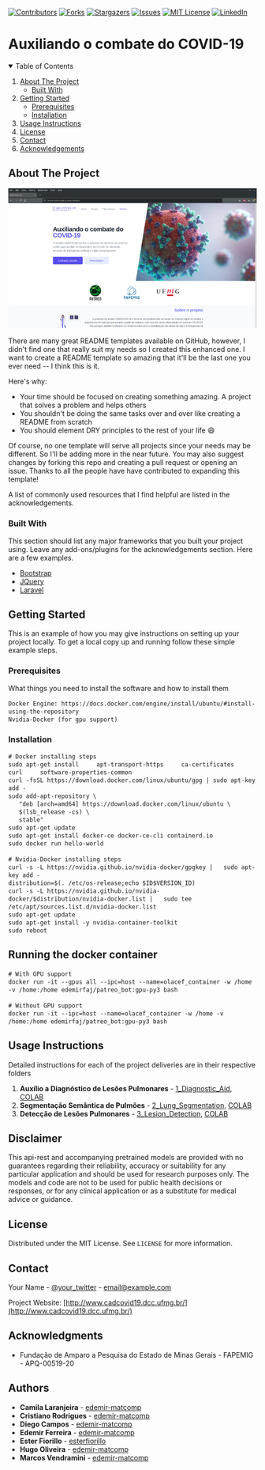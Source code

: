 <!-- PROJECT SHIELDS -->
<!--
*** I'm using markdown "reference style" links for readability.
*** Reference links are enclosed in brackets [ ] instead of parentheses ( ).
*** See the bottom of this document for the declaration of the reference variables
*** for contributors-url, forks-url, etc. This is an optional, concise syntax you may use.
*** https://www.markdownguide.org/basic-syntax/#reference-style-links
-->
[![Contributors][contributors-shield]][contributors-url]
[![Forks][forks-shield]][forks-url]
[![Stargazers][stars-shield]][stars-url]
[![Issues][issues-shield]][issues-url]
[![MIT License][license-shield]][license-url]
[![LinkedIn][linkedin-shield]][linkedin-url]



<!-- PROJECT LOGO -->

# Auxiliando o combate do COVID-19

<!--
<br />
<p align="center">
  <a href="https://github.com/othneildrew/Best-README-Template">
    <img src="images/logo.svg" alt="Logo">
  </a>
</p>

O projeto CADCOVID-19 tem a proposta de oferecer um sistema online para auxiliar no diagnóstico da COVID-19 utilizando técnicas de inteligência artificial e visão computacional.
-->



<!-- TABLE OF CONTENTS -->
<details open="open">
  <summary>Table of Contents</summary>
  <ol>
    <li>
      <a href="#about-the-project">About The Project</a>
      <ul>
        <li><a href="#built-with">Built With</a></li>
      </ul>
    </li>
    <li>
      <a href="#getting-started">Getting Started</a>
      <ul>
        <li><a href="#prerequisites">Prerequisites</a></li>
        <li><a href="#installation">Installation</a></li>
      </ul>
    </li>
    <li><a href="#usage-instructions">Usage Instructions</a></li>
    <li><a href="#license">License</a></li>
    <li><a href="#contact">Contact</a></li>
    <li><a href="#acknowledgements">Acknowledgements</a></li>
  </ol>
</details>



<!-- ABOUT THE PROJECT -->
## About The Project

[![Product Name Screen Shot][product-screenshot]](https://example.com)

There are many great README templates available on GitHub, however, I didn't find one that really suit my needs so I created this enhanced one. I want to create a README template so amazing that it'll be the last one you ever need -- I think this is it.

Here's why:
* Your time should be focused on creating something amazing. A project that solves a problem and helps others
* You shouldn't be doing the same tasks over and over like creating a README from scratch
* You should element DRY principles to the rest of your life :smile:

Of course, no one template will serve all projects since your needs may be different. So I'll be adding more in the near future. You may also suggest changes by forking this repo and creating a pull request or opening an issue. Thanks to all the people have have contributed to expanding this template!

A list of commonly used resources that I find helpful are listed in the acknowledgements.

### Built With

This section should list any major frameworks that you built your project using. Leave any add-ons/plugins for the acknowledgements section. Here are a few examples.
* [Bootstrap](https://getbootstrap.com)
* [JQuery](https://jquery.com)
* [Laravel](https://laravel.com)



<!-- GETTING STARTED -->
## Getting Started

This is an example of how you may give instructions on setting up your project locally.
To get a local copy up and running follow these simple example steps.

### Prerequisites

What things you need to install the software and how to install them

```
Docker Engine: https://docs.docker.com/engine/install/ubuntu/#install-using-the-repository
Nvidia-Docker (for gpu support)
```

### Installation

```
# Docker installing steps
sudo apt-get install     apt-transport-https     ca-certificates     curl     software-properties-common
curl -fsSL https://download.docker.com/linux/ubuntu/gpg | sudo apt-key add -
sudo add-apt-repository \
   "deb [arch=amd64] https://download.docker.com/linux/ubuntu \
   $(lsb_release -cs) \
   stable"
sudo apt-get update
sudo apt-get install docker-ce docker-ce-cli containerd.io
sudo docker run hello-world

# Nvidia-Docker installing steps
curl -s -L https://nvidia.github.io/nvidia-docker/gpgkey |   sudo apt-key add -
distribution=$(. /etc/os-release;echo $ID$VERSION_ID)
curl -s -L https://nvidia.github.io/nvidia-docker/$distribution/nvidia-docker.list |   sudo tee /etc/apt/sources.list.d/nvidia-docker.list
sudo apt-get update
sudo apt-get install -y nvidia-container-toolkit
sudo reboot
```

## Running the docker container

```
# With GPU support
docker run -it --gpus all --ipc=host --name=olacef_container -w /home -v /home:/home edemirfaj/patreo_bot:gpu-py3 bash

# Without GPU support
docker run -it --ipc=host --name=olacef_container -w /home -v /home:/home edemirfaj/patreo_bot:gpu-py3 bash
```

## Usage Instructions

Detailed instructions for each of the project deliveries are in their respective folders
              
1. **Auxílio a Diagnóstico de Lesões Pulmonares** - [1_Diagnostic_Aid](https://github.com/edemir-matcomp/CAD-COVID-19/tree/master/1_Diagnostic_Aid), [COLAB](https://colab.research.google.com)
2. **Segmentação Semântica de Pulmões** - [2_Lung_Segmentation](https://github.com/edemir-matcomp/OLACEFS_DAM/tree/master/2_Lung_Segmentation), [COLAB](https://colab.research.google.com)
3. **Detecção de Lesões Pulmonares** - [3_Lesion_Detection](https://github.com/edemir-matcomp/OLACEFS_DAM/tree/master/3_Lesion_Detection), [COLAB](https://colab.research.google.com)

<!-- DISCLAIMER -->
## Disclaimer

This api-rest and accompanying pretrained models are provided with no guarantees regarding their reliability, accuracy or suitability for any particular application and should be used for research purposes only. The models and code are not to be used for public health decisions or responses, or for any clinical application or as a substitute for medical advice or guidance.

<!-- LICENSE -->
## License

Distributed under the MIT License. See `LICENSE` for more information.


<!-- CONTACT -->
## Contact

Your Name - [@your_twitter](https://twitter.com/your_username) - email@example.com

Project Website: [http://www.cadcovid19.dcc.ufmg.br/](http://www.cadcovid19.dcc.ufmg.br/)


<!-- ACKNOWLEDGEMENTS -->
## Acknowledgments

* Fundação de Amparo a Pesquisa do Estado de Minas Gerais - FAPEMIG - APQ-00519-20

## Authors

* **Camila Laranjeira** - [edemir-matcomp](https://github.com/edemir-matcomp)
* **Cristiano Rodrigues** - [edemir-matcomp](https://github.com/edemir-matcomp)
* **Diego Campos** - [edemir-matcomp](https://github.com/edemir-matcomp)
* **Edemir Ferreira** - [edemir-matcomp](https://github.com/edemir-matcomp)
* **Ester Fiorillo** - [esterfiorillo](https://github.com/esterfiorillo)
* **Hugo Oliveira** - [edemir-matcomp](https://github.com/edemir-matcomp)
* **Marcos Vendramini** - [edemir-matcomp](https://github.com/edemir-matcomp)



<!-- MARKDOWN LINKS & IMAGES -->
<!-- https://www.markdownguide.org/basic-syntax/#reference-style-links -->
[contributors-shield]: https://img.shields.io/github/contributors/othneildrew/Best-README-Template.svg?style=for-the-badge
[contributors-url]: https://github.com/othneildrew/Best-README-Template/graphs/contributors
[forks-shield]: https://img.shields.io/github/forks/othneildrew/Best-README-Template.svg?style=for-the-badge
[forks-url]: https://github.com/othneildrew/Best-README-Template/network/members
[stars-shield]: https://img.shields.io/github/stars/othneildrew/Best-README-Template.svg?style=for-the-badge
[stars-url]: https://github.com/othneildrew/Best-README-Template/stargazers
[issues-shield]: https://img.shields.io/github/issues/othneildrew/Best-README-Template.svg?style=for-the-badge
[issues-url]: https://github.com/othneildrew/Best-README-Template/issues
[license-shield]: https://img.shields.io/github/license/othneildrew/Best-README-Template.svg?style=for-the-badge
[license-url]: https://github.com/othneildrew/Best-README-Template/blob/master/LICENSE.txt
[linkedin-shield]: https://img.shields.io/badge/-LinkedIn-black.svg?style=for-the-badge&logo=linkedin&colorB=555
[linkedin-url]: https://linkedin.com/in/othneildrew
[product-screenshot]: images/website_front.resized.png
